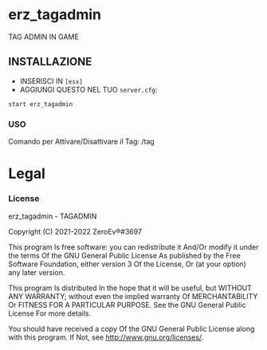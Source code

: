 # erz_tagadmin

TAG ADMIN IN GAME

## INSTALLAZIONE
- INSERISCI IN `[esx]`
- AGGIUNGI QUESTO NEL TUO `server.cfg`:

```
start erz_tagadmin
```

### USO
Comando per Attivare/Disattivare il Tag: /tag

# Legal
### License
erz_tagadmin - TAGADMIN

Copyright (C) 2021-2022 ZeroEv®#3697

This program Is free software: you can redistribute it And/Or modify it under the terms Of the GNU General Public License As published by the Free Software Foundation, either version 3 Of the License, Or (at your option) any later version.

This program Is distributed In the hope that it will be useful, but WITHOUT ANY WARRANTY; without even the implied warranty Of MERCHANTABILITY Or FITNESS FOR A PARTICULAR PURPOSE. See the GNU General Public License For more details.

You should have received a copy Of the GNU General Public License along with this program. If Not, see http://www.gnu.org/licenses/.